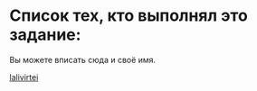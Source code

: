 # Список тех, кто выполнял это задание:

Вы можете вписать сюда и своё имя.

[lalivirtei](https://github.com/lalivirtei)
